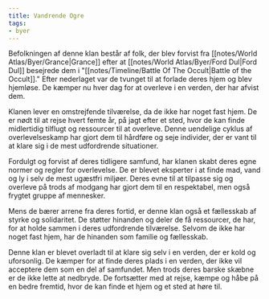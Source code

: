 ```yaml
---
title: Vandrende Ogre
tags:
- byer
---
```

Befolkningen af denne klan består af folk, der blev forvist fra [[notes/World Atlas/Byer/Grance|Grance]] efter at [[notes/World Atlas/Byer/Ford Dul|Ford Dul]] besejrede dem i "[[notes/Timeline/Battle Of The Occult|Battle of the Occult]]." Efter nederlaget var de tvunget til at forlade deres hjem og blev hjemløse. De kæmper nu hver dag for at overleve i en verden, der har afvist dem.

Klanen lever en omstrejfende tilværelse, da de ikke har noget fast hjem. De er nødt til at rejse hvert femte år, på jagt efter et sted, hvor de kan finde midlertidig tilflugt og ressourcer til at overleve. Denne uendelige cyklus af overlevelseskamp har gjort dem til hårdføre og seje individer, der er vant til at klare sig i de mest udfordrende situationer.

Fordulgt og forvist af deres tidligere samfund, har klanen skabt deres egne normer og regler for overlevelse. De er blevet eksperter i at finde mad, vand og ly i selv de mest ugæstfri miljøer. Deres evne til at tilpasse sig og overleve på trods af modgang har gjort dem til en respektabel, men også frygtet gruppe af mennesker.

Mens de bærer arrene fra deres fortid, er denne klan også et fællesskab af styrke og solidaritet. De støtter hinanden og deler de få ressourcer, de har, for at holde sammen i deres udfordrende tilværelse. Selvom de ikke har noget fast hjem, har de hinanden som familie og fællesskab.

Denne klan er blevet overladt til at klare sig selv i en verden, der er kold og uforsonlig. De kæmper for at finde deres plads i en verden, der ikke vil acceptere dem som en del af samfundet. Men trods deres barske skæbne er de ikke lette at nedbryde. De fortsætter med at rejse, kæmpe og håbe på en bedre fremtid, hvor de kan finde et hjem og et sted at høre til.